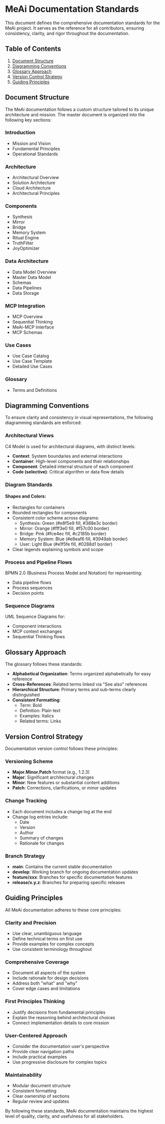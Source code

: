 # MeAi Documentation Standards

This document defines the comprehensive documentation standards for the MeAi project. It serves as the reference for all contributors, ensuring consistency, clarity, and rigor throughout the documentation.

## Table of Contents

1. [Document Structure](#document-structure)
2. [Diagramming Conventions](#diagramming-conventions)
3. [Glossary Approach](#glossary-approach)
4. [Version Control Strategy](#version-control-strategy)
5. [Guiding Principles](#guiding-principles)

## Document Structure

The MeAi documentation follows a custom structure tailored to its unique architecture and mission. The master document is organized into the following key sections:

### Introduction

- Mission and Vision
- Fundamental Principles
- Operational Standards

### Architecture

- Architectural Overview
- Solution Architecture
- Cloud Architecture
- Architectural Principles

### Components

- Synthesis
- Mirror
- Bridge
- Memory System
- Ritual Engine
- TruthFilter
- JoyOptimizer

### Data Architecture

- Data Model Overview
- Master Data Model
- Schemas
- Data Pipelines
- Data Storage

### MCP Integration

- MCP Overview
- Sequential Thinking
- MeAi-MCP Interface
- MCP Schemas

### Use Cases

- Use Case Catalog
- Use Case Template
- Detailed Use Cases

### Glossary

- Terms and Definitions

## Diagramming Conventions

To ensure clarity and consistency in visual representations, the following diagramming standards are enforced:

### Architectural Views

C4 Model is used for architectural diagrams, with distinct levels:

- **Context**: System boundaries and external interactions
- **Container**: High-level components and their relationships
- **Component**: Detailed internal structure of each component
- **Code (selective)**: Critical algorithm or data flow details

### Diagram Standards

#### Shapes and Colors:

- Rectangles for containers
- Rounded rectangles for components
- Consistent color scheme across diagrams:
  - Synthesis: Green (#e8f5e9 fill, #388e3c border)
  - Mirror: Orange (#fff3e0 fill, #f57c00 border)
  - Bridge: Pink (#fce4ec fill, #c2185b border)
  - Memory System: Blue (#e8eaf6 fill, #3949ab border)
  - User: Light Blue (#e1f5fe fill, #0288d1 border)
- Clear legends explaining symbols and scope

### Process and Pipeline Flows

BPMN 2.0 (Business Process Model and Notation) for representing:

- Data pipeline flows
- Process sequences
- Decision points

### Sequence Diagrams

UML Sequence Diagrams for:

- Component interactions
- MCP context exchanges
- Sequential Thinking flows

## Glossary Approach

The glossary follows these standards:

- **Alphabetical Organization**: Terms organized alphabetically for easy reference
- **Cross-References**: Related terms linked via "See also" references
- **Hierarchical Structure**: Primary terms and sub-terms clearly distinguished
- **Consistent Formatting**:
  - Term: Bold
  - Definition: Plain text
  - Examples: Italics
  - Related terms: Links

## Version Control Strategy

Documentation version control follows these principles:

### Versioning Scheme

- **Major.Minor.Patch** format (e.g., 1.2.3)
- **Major**: Significant architectural changes
- **Minor**: New features or substantial content additions
- **Patch**: Corrections, clarifications, or minor updates

### Change Tracking

- Each document includes a change log at the end
- Change log entries include:
  - Date
  - Version
  - Author
  - Summary of changes
  - Rationale for changes

### Branch Strategy

- **main**: Contains the current stable documentation
- **develop**: Working branch for ongoing documentation updates
- **feature/xxx**: Branches for specific documentation features
- **release/x.y.z**: Branches for preparing specific releases

## Guiding Principles

All MeAi documentation adheres to these core principles:

### Clarity and Precision

- Use clear, unambiguous language
- Define technical terms on first use
- Provide examples for complex concepts
- Use consistent terminology throughout

### Comprehensive Coverage

- Document all aspects of the system
- Include rationale for design decisions
- Address both "what" and "why"
- Cover edge cases and limitations

### First Principles Thinking

- Justify decisions from fundamental principles
- Explain the reasoning behind architectural choices
- Connect implementation details to core mission

### User-Centered Approach

- Consider the documentation user's perspective
- Provide clear navigation paths
- Include practical examples
- Use progressive disclosure for complex topics

### Maintainability

- Modular document structure
- Consistent formatting
- Clear ownership of sections
- Regular review and updates

By following these standards, MeAi documentation maintains the highest level of quality, clarity, and usefulness for all stakeholders.
